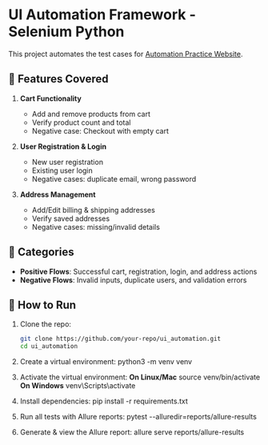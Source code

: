 # UI Automation Framework - Selenium Python

This project automates the test cases for [Automation Practice Website](https://practice.automationtesting.in/).

## 📂 Features Covered
1. **Cart Functionality**
   - Add and remove products from cart
   - Verify product count and total
   - Negative case: Checkout with empty cart

2. **User Registration & Login**
   - New user registration
   - Existing user login
   - Negative cases: duplicate email, wrong password

3. **Address Management**
   - Add/Edit billing & shipping addresses
   - Verify saved addresses
   - Negative cases: missing/invalid details

## 🧪 Categories
- **Positive Flows**: Successful cart, registration, login, and address actions
- **Negative Flows**: Invalid inputs, duplicate users, and validation errors

## 🚀 How to Run
1. Clone the repo:
   ```bash
   git clone https://github.com/your-repo/ui_automation.git
   cd ui_automation

2. Create a virtual environment:
python3 -m venv venv

3. Activate the virtual environment:
**On Linux/Mac**
source venv/bin/activate
**On Windows**
venv\Scripts\activate  

4. Install dependencies:
pip install -r requirements.txt

5. Run all tests with Allure reports:
pytest --alluredir=reports/allure-results

6. Generate & view the Allure report:
allure serve reports/allure-results


   



